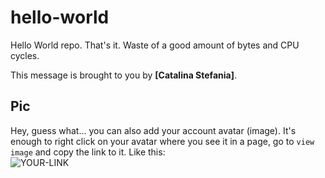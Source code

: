 # hello-world

Hello World repo. That's it. Waste of a good amount of bytes and CPU cycles.

This message is brought to you by **[Catalina Stefania]**.

## Pic

Hey, guess what... you can also add your account avatar (image). It's enough to right click on your avatar where you see it in a page, go to `view image` and copy the link to it.
Like this:  
![YOUR-LINK](https://avatars.githubusercontent.com/u/117996095?s=400&v=4)
